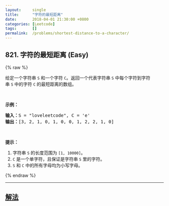 ```yaml
---
layout:     single
title:      "字符的最短距离"
date:       2018-04-01 21:30:00 +0800
categories: [Leetcode]
tags:       []
permalink:  /problems/shortest-distance-to-a-character/
---
```


## 821. 字符的最短距离 (Easy)

{% raw %}

<p>给定一个字符串 <code>S</code> 和一个字符 <code>C</code>。返回一个代表字符串 <code>S</code> 中每个字符到字符串 <code>S</code> 中的字符 <code>C</code> 的最短距离的数组。</p>

<p> </p>

<p><strong>示例：</strong></p>

<pre>
<strong>输入：</strong>S = "loveleetcode", C = 'e'
<strong>输出：</strong>[3, 2, 1, 0, 1, 0, 0, 1, 2, 2, 1, 0]
</pre>

<p> </p>

<p><strong>提示：</strong></p>

<ol>
	<li>字符串 <code>S</code> 的长度范围为 <code>[1, 10000]</code>。</li>
	<li><code>C</code> 是一个单字符，且保证是字符串 <code>S</code> 里的字符。</li>
	<li><code>S</code> 和 <code>C</code> 中的所有字母均为小写字母。</li>
</ol>

{% endraw %}

---

## [解法](https://github.com/openset/leetcode/tree/master/problems/shortest-distance-to-a-character)
